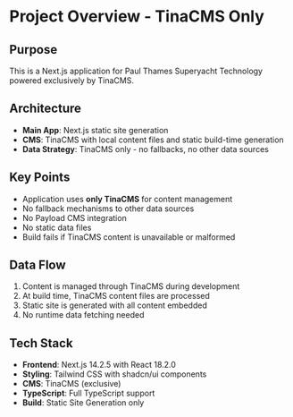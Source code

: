 # Project Overview - TinaCMS Only

## Purpose
This is a Next.js application for Paul Thames Superyacht Technology powered exclusively by TinaCMS.

## Architecture
- **Main App**: Next.js static site generation
- **CMS**: TinaCMS with local content files and static build-time generation
- **Data Strategy**: TinaCMS only - no fallbacks, no other data sources

## Key Points
- Application uses **only TinaCMS** for content management
- No fallback mechanisms to other data sources
- No Payload CMS integration
- No static data files
- Build fails if TinaCMS content is unavailable or malformed

## Data Flow
1. Content is managed through TinaCMS during development
2. At build time, TinaCMS content files are processed
3. Static site is generated with all content embedded
4. No runtime data fetching needed

## Tech Stack
- **Frontend**: Next.js 14.2.5 with React 18.2.0
- **Styling**: Tailwind CSS with shadcn/ui components  
- **CMS**: TinaCMS (exclusive)
- **TypeScript**: Full TypeScript support
- **Build**: Static Site Generation only